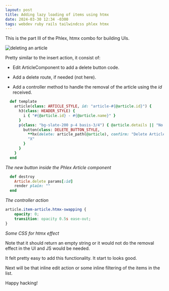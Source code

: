 ```yaml
---
layout: post
title: Adding lazy loading of items using htmx
date: 2024-03-30 12:34 -0300
tags: webdev ruby rails tailwindcss phlex htmx
---
```


This is the part III of the Phlex, htmx combo for building UIs.

![deleting an article](https://i.ibb.co/R79NnTF/Grabacindepantalladesde2024-03-3013-38-28-ezgif-com-video-to-gif-converter.gif)

Pretty similar to the insert action,
it consist of:

- Edit ArticleComponent to add a delete button code.

- Add a delete route, if needed (not here).

- Add a controller method to handle the removal of the article using the _id_ received.

```ruby
  def template
    article(class: ARTICLE_STYLE, id: "article-#{@article.id}") {
      h3(class: HEADER_STYLE) {
        i { "#{@article.id} - #{@article.name}" }
      }
      p(class: "bg-slate-200 p-4 basis-3/4") { @article.details || "No description" }
        button(class: DELETE_BUTTON_STYLE,
          **hx(delete: article_path(@article), confirm: "Delete Article?", target: "#article-#{@article.id}", swap: "outerHTML swap:.5s")) {
          "X"
        }
      }
    }
  end
```
_The new button inside the Phlex Article component_

```ruby
  def destroy
    Article.delete params[:id]
    render plain: ""
  end
```
_The controller action_

```css
article.item-article.htmx-swapping {
    opacity: 0;
    transition: opacity 0.5s ease-out;
}
```
_Some CSS for htmx effect_

Note that it should return an empty string or it would not do the removal effect in the UI and JS would be needed.

It felt pretty easy to add this functionality. It start to looks good.

Next will be that inline edit action or some inline filtering of the items in the list.

Happy hacking!
